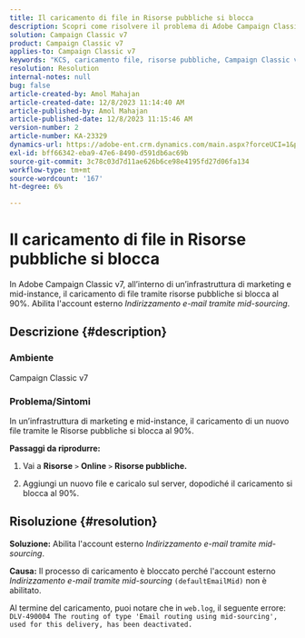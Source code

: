 ```yaml
---
title: Il caricamento di file in Risorse pubbliche si blocca
description: Scopri come risolvere il problema di Adobe Campaign Classic v7, in cui il caricamento di un nuovo file tramite Risorse pubbliche si blocca al 90%.
solution: Campaign Classic v7
product: Campaign Classic v7
applies-to: Campaign Classic v7
keywords: "KCS, caricamento file, risorse pubbliche, Campaign Classic v7,"
resolution: Resolution
internal-notes: null
bug: false
article-created-by: Amol Mahajan
article-created-date: 12/8/2023 11:14:40 AM
article-published-by: Amol Mahajan
article-published-date: 12/8/2023 11:15:46 AM
version-number: 2
article-number: KA-23329
dynamics-url: https://adobe-ent.crm.dynamics.com/main.aspx?forceUCI=1&pagetype=entityrecord&etn=knowledgearticle&id=057e29f6-ba95-ee11-be37-6045bd006268
exl-id: bff66342-eba9-47e6-8490-d591db6ac69b
source-git-commit: 3c78c03d7d11ae626b6ce98e4195fd27d06fa134
workflow-type: tm+mt
source-wordcount: '167'
ht-degree: 6%

---
```


# Il caricamento di file in Risorse pubbliche si blocca


In Adobe Campaign Classic v7, all’interno di un’infrastruttura di marketing e mid-instance, il caricamento di file tramite risorse pubbliche si blocca al 90%. Abilita l&#39;account esterno *Indirizzamento e-mail tramite mid-sourcing*.

## Descrizione {#description}


### Ambiente

Campaign Classic v7



### <b>Problema/Sintomi</b>

In un’infrastruttura di marketing e mid-instance, il caricamento di un nuovo file tramite le Risorse pubbliche si blocca al 90%.



<b>Passaggi da riprodurre:</b>

1. Vai a <b>Risorse</b> `>`  <b>Online</b> `>`  <b>Risorse pubbliche.</b>


2. Aggiungi un nuovo file e caricalo sul server, dopodiché il caricamento si blocca al 90%.



## Risoluzione {#resolution}

<b>Soluzione:</b>
Abilita l&#39;account esterno *Indirizzamento e-mail tramite mid-sourcing*.


<b>Causa:</b>
Il processo di caricamento è bloccato perché l&#39;account esterno *Indirizzamento e-mail tramite mid-sourcing* `(defaultEmailMid)` non è abilitato.

Al termine del caricamento, puoi notare che in `web.log`, il seguente errore:
`DLV-490004 The routing of type 'Email routing using mid-sourcing', used for this delivery, has been deactivated.`

